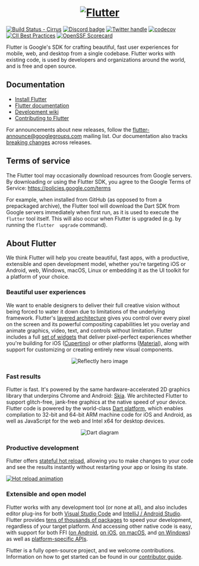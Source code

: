 
<a href="https://flutter.dev/"> 
   <h1 align="center"> 
     <picture> 
       <source media="(prefers-color-scheme: dark)" srcset="https://storage.googleapis.com/cms-storage-bucket/6e19fee6b47b36ca613f.png"> 
       <img alt="Flutter" src="https://storage.googleapis.com/cms-storage-bucket/c823e53b3a1a7b0d36a9.png"> 
     </picture> 
   </h1> 
 </a> 
  
 [![Build Status - Cirrus][]][Build status] 
 [![Discord badge][]][Discord instructions] 
 [![Twitter handle][]][Twitter badge] 
 [![codecov](https://codecov.io/gh/flutter/flutter/branch/master/graph/badge.svg?token=11yDrJU2M2)](https://codecov.io/gh/flutter/flutter) 
 [![CII Best Practices](https://bestpractices.coreinfrastructure.org/projects/5631/badge)](https://bestpractices.coreinfrastructure.org/projects/5631) 
 [![OpenSSF Scorecard](https://api.securityscorecards.dev/projects/github.com/flutter/flutter/badge)](https://deps.dev/project/github/flutter%2Fflutter) 
  
 Flutter is Google's SDK for crafting beautiful, fast user experiences for 
 mobile, web, and desktop from a single codebase. Flutter works with existing 
 code, is used by developers and organizations around the world, and is free and 
 open source. 
  
 ## Documentation 
  
 * [Install Flutter](https://flutter.dev/get-started/) 
 * [Flutter documentation](https://docs.flutter.dev/) 
 * [Development wiki](https://github.com/flutter/flutter/wiki) 
 * [Contributing to Flutter](https://github.com/flutter/flutter/blob/master/CONTRIBUTING.md) 
  
 For announcements about new releases, follow the 
 [flutter-announce@googlegroups.com](https://groups.google.com/forum/#!forum/flutter-announce) 
 mailing list. Our documentation also tracks [breaking 
 changes](https://docs.flutter.dev/release/breaking-changes) across releases. 
  
 ## Terms of service 
  
 The Flutter tool may occasionally download resources from Google servers. By 
 downloading or using the Flutter SDK, you agree to the Google Terms of Service: 
 https://policies.google.com/terms 
  
 For example, when installed from GitHub (as opposed to from a prepackaged 
 archive), the Flutter tool will download the Dart SDK from Google servers 
 immediately when first run, as it is used to execute the `flutter` tool itself. 
 This will also occur when Flutter is upgraded (e.g. by running the `flutter 
 upgrade` command). 
  
 ## About Flutter 
  
 We think Flutter will help you create beautiful, fast apps, with a productive, 
 extensible and open development model, whether you're targeting iOS or Android, 
 web, Windows, macOS, Linux or embedding it as the UI toolkit for a platform of 
 your choice. 
  
 ### Beautiful user experiences 
  
 We want to enable designers to deliver their full creative vision without being 
 forced to water it down due to limitations of the underlying framework. 
 Flutter's [layered architecture] gives you control over every pixel on the 
 screen and its powerful compositing capabilities let you overlay and animate 
 graphics, video, text, and controls without limitation. Flutter includes a full 
 [set of widgets][widget catalog] that deliver pixel-perfect experiences whether 
 you're building for iOS ([Cupertino]) or other platforms ([Material]), along with 
 support for customizing or creating entirely new visual components. 
  
 <p align="center"><img src="https://github.com/flutter/website/blob/main/src/assets/images/docs/homepage/reflectly-hero-600px.png?raw=true" alt="Reflectly hero image"></p> 
  
 ### Fast results 
  
 Flutter is fast. It's powered by the same hardware-accelerated 2D graphics 
 library that underpins Chrome and Android: [Skia]. We architected Flutter to 
 support glitch-free, jank-free graphics at the native speed of your device. 
 Flutter code is powered by the world-class [Dart platform], which enables 
 compilation to 32-bit and 64-bit ARM machine code for iOS and Android, as well 
 as JavaScript for the web and Intel x64 for desktop devices. 
  
 <p align="center"><img src="https://github.com/flutter/website/blob/main/src/assets/images/docs/homepage/dart-diagram-small.png?raw=true" alt="Dart diagram"></p> 
  
 ### Productive development 
  
 Flutter offers [stateful hot reload][Hot reload], allowing you to make changes to your code 
 and see the results instantly without restarting your app or losing its state. 
  
 [![Hot reload animation][]][Hot reload] 
  
 ### Extensible and open model 
  
 Flutter works with any development tool (or none at all), and also includes 
 editor plug-ins for both [Visual Studio Code] and [IntelliJ / Android Studio]. 
 Flutter provides [tens of thousands of packages][Flutter packages] to speed your 
 development, regardless of your target platform. And accessing other native code 
 is easy, with support for both FFI ([on Android][Android FFI], [on iOS][iOS FFI], 
 [on macOS][macOS FFI], and [on Windows][Windows FFI]) as well as 
 [platform-specific APIs][platform channels]. 
  
 Flutter is a fully open-source project, and we welcome contributions. 
 Information on how to get started can be found in our 
 [contributor guide](CONTRIBUTING.md). 
  
 [flutter.dev]: https://flutter.dev 
 [Build Status - Cirrus]: https://api.cirrus-ci.com/github/flutter/flutter.svg 
 [Build status]: https://cirrus-ci.com/github/flutter/flutter/master 
 [Discord instructions]: https://github.com/flutter/flutter/wiki/Chat 
 [Discord badge]: https://img.shields.io/discord/608014603317936148 
 [Twitter handle]: https://img.shields.io/twitter/follow/flutterdev.svg?style=social&label=Follow 
 [Twitter badge]: https://twitter.com/intent/follow?screen_name=flutterdev 
 [layered architecture]: https://docs.flutter.dev/resources/inside-flutter 
 [architectural overview]: https://docs.flutter.dev/resources/architectural-overview 
 [widget catalog]: https://flutter.dev/widgets/ 
 [Cupertino]: https://docs.flutter.dev/development/ui/widgets/cupertino 
 [Material]: https://docs.flutter.dev/development/ui/widgets/material 
 [Skia]: https://skia.org/ 
 [Dart platform]: https://dart.dev/ 
 [Hot reload animation]: https://github.com/flutter/website/blob/main/src/assets/images/docs/tools/android-studio/hot-reload.gif?raw=true 
 [Hot reload]: https://docs.flutter.dev/development/tools/hot-reload 
 [Visual Studio Code]: https://marketplace.visualstudio.com/items?itemName=Dart-Code.flutter 
 [IntelliJ / Android Studio]: https://plugins.jetbrains.com/plugin/9212-flutter 
 [Flutter packages]: https://pub.dev/flutter 
 [Android FFI]: https://docs.flutter.dev/development/platform-integration/android/c-interop 
 [iOS FFI]: https://docs.flutter.dev/development/platform-integration/ios/c-interop 
 [macOS FFI]: https://docs.flutter.dev/development/platform-integration/macos/c-interop 
 [Windows FFI]: https://docs.flutter.dev/development/platform-integration/windows/building#integrating-with-windows 
 [platform channels]: https://docs.flutter.dev/development/platform-integration/platform-channels 
 [interop example]: https://github.com/flutter/flutter/tree/master/examples/platform_channel